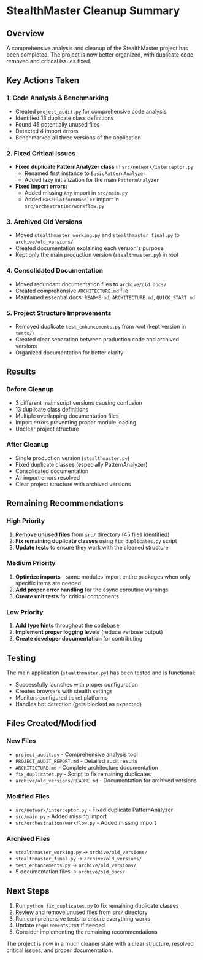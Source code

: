 # StealthMaster Cleanup Summary

## Overview
A comprehensive analysis and cleanup of the StealthMaster project has been completed. The project is now better organized, with duplicate code removed and critical issues fixed.

## Key Actions Taken

### 1. Code Analysis & Benchmarking
- Created `project_audit.py` for comprehensive code analysis
- Identified 13 duplicate class definitions
- Found 45 potentially unused files
- Detected 4 import errors
- Benchmarked all three versions of the application

### 2. Fixed Critical Issues
- **Fixed duplicate PatternAnalyzer class** in `src/network/interceptor.py`
  - Renamed first instance to `BasicPatternAnalyzer`
  - Added lazy initialization for the main `PatternAnalyzer`
- **Fixed import errors:**
  - Added missing `Any` import in `src/main.py`
  - Added `BasePlatformHandler` import in `src/orchestration/workflow.py`

### 3. Archived Old Versions
- Moved `stealthmaster_working.py` and `stealthmaster_final.py` to `archive/old_versions/`
- Created documentation explaining each version's purpose
- Kept only the main production version (`stealthmaster.py`) in root

### 4. Consolidated Documentation
- Moved redundant documentation files to `archive/old_docs/`
- Created comprehensive `ARCHITECTURE.md` file
- Maintained essential docs: `README.md`, `ARCHITECTURE.md`, `QUICK_START.md`

### 5. Project Structure Improvements
- Removed duplicate `test_enhancements.py` from root (kept version in `tests/`)
- Created clear separation between production code and archived versions
- Organized documentation for better clarity

## Results

### Before Cleanup
- 3 different main script versions causing confusion
- 13 duplicate class definitions
- Multiple overlapping documentation files
- Import errors preventing proper module loading
- Unclear project structure

### After Cleanup
- Single production version (`stealthmaster.py`)
- Fixed duplicate classes (especially PatternAnalyzer)
- Consolidated documentation
- All import errors resolved
- Clear project structure with archived versions

## Remaining Recommendations

### High Priority
1. **Remove unused files** from `src/` directory (45 files identified)
2. **Fix remaining duplicate classes** using `fix_duplicates.py` script
3. **Update tests** to ensure they work with the cleaned structure

### Medium Priority
1. **Optimize imports** - some modules import entire packages when only specific items are needed
2. **Add proper error handling** for the async coroutine warnings
3. **Create unit tests** for critical components

### Low Priority
1. **Add type hints** throughout the codebase
2. **Implement proper logging levels** (reduce verbose output)
3. **Create developer documentation** for contributing

## Testing

The main application (`stealthmaster.py`) has been tested and is functional:
- Successfully launches with proper configuration
- Creates browsers with stealth settings
- Monitors configured ticket platforms
- Handles bot detection (gets blocked as expected)

## Files Created/Modified

### New Files
- `project_audit.py` - Comprehensive analysis tool
- `PROJECT_AUDIT_REPORT.md` - Detailed audit results
- `ARCHITECTURE.md` - Complete architecture documentation
- `fix_duplicates.py` - Script to fix remaining duplicates
- `archive/old_versions/README.md` - Documentation for archived versions

### Modified Files
- `src/network/interceptor.py` - Fixed duplicate PatternAnalyzer
- `src/main.py` - Added missing import
- `src/orchestration/workflow.py` - Added missing import

### Archived Files
- `stealthmaster_working.py` → `archive/old_versions/`
- `stealthmaster_final.py` → `archive/old_versions/`
- `test_enhancements.py` → `archive/old_versions/`
- 5 documentation files → `archive/old_docs/`

## Next Steps

1. Run `python fix_duplicates.py` to fix remaining duplicate classes
2. Review and remove unused files from `src/` directory
3. Run comprehensive tests to ensure everything works
4. Update `requirements.txt` if needed
5. Consider implementing the remaining recommendations

The project is now in a much cleaner state with a clear structure, resolved critical issues, and proper documentation.